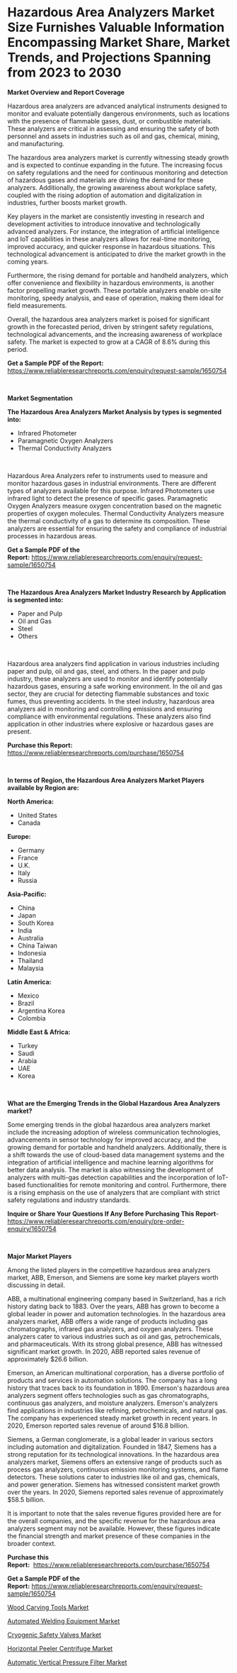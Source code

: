 <p><h1>Hazardous Area Analyzers Market Size Furnishes Valuable Information Encompassing Market Share, Market Trends, and Projections Spanning from 2023 to 2030</h1></p><p><strong>Market Overview and Report Coverage</strong></p>
<p><p>Hazardous area analyzers are advanced analytical instruments designed to monitor and evaluate potentially dangerous environments, such as locations with the presence of flammable gases, dust, or combustible materials. These analyzers are critical in assessing and ensuring the safety of both personnel and assets in industries such as oil and gas, chemical, mining, and manufacturing.</p><p>The hazardous area analyzers market is currently witnessing steady growth and is expected to continue expanding in the future. The increasing focus on safety regulations and the need for continuous monitoring and detection of hazardous gases and materials are driving the demand for these analyzers. Additionally, the growing awareness about workplace safety, coupled with the rising adoption of automation and digitalization in industries, further boosts market growth.</p><p>Key players in the market are consistently investing in research and development activities to introduce innovative and technologically advanced analyzers. For instance, the integration of artificial intelligence and IoT capabilities in these analyzers allows for real-time monitoring, improved accuracy, and quicker response in hazardous situations. This technological advancement is anticipated to drive the market growth in the coming years.</p><p>Furthermore, the rising demand for portable and handheld analyzers, which offer convenience and flexibility in hazardous environments, is another factor propelling market growth. These portable analyzers enable on-site monitoring, speedy analysis, and ease of operation, making them ideal for field measurements.</p><p>Overall, the hazardous area analyzers market is poised for significant growth in the forecasted period, driven by stringent safety regulations, technological advancements, and the increasing awareness of workplace safety. The market is expected to grow at a CAGR of 8.6% during this period.</p></p>
<p><strong>Get a Sample PDF of the Report:</strong> <a href="https://www.reliableresearchreports.com/enquiry/request-sample/1650754">https://www.reliableresearchreports.com/enquiry/request-sample/1650754</a></p>
<p>&nbsp;</p>
<p><strong>Market Segmentation</strong></p>
<p><strong>The Hazardous Area Analyzers Market Analysis by types is segmented into:</strong></p>
<p><ul><li>Infrared Photometer</li><li>Paramagnetic Oxygen Analyzers</li><li>Thermal Conductivity Analyzers</li></ul></p>
<p>&nbsp;</p>
<p><p>Hazardous Area Analyzers refer to instruments used to measure and monitor hazardous gases in industrial environments. There are different types of analyzers available for this purpose. Infrared Photometers use infrared light to detect the presence of specific gases. Paramagnetic Oxygen Analyzers measure oxygen concentration based on the magnetic properties of oxygen molecules. Thermal Conductivity Analyzers measure the thermal conductivity of a gas to determine its composition. These analyzers are essential for ensuring the safety and compliance of industrial processes in hazardous areas.</p></p>
<p><strong>Get a Sample PDF of the Report:</strong>&nbsp;<a href="https://www.reliableresearchreports.com/enquiry/request-sample/1650754">https://www.reliableresearchreports.com/enquiry/request-sample/1650754</a></p>
<p>&nbsp;</p>
<p><strong>The Hazardous Area Analyzers Market Industry Research by Application is segmented into:</strong></p>
<p><ul><li>Paper and Pulp</li><li>Oil and Gas</li><li>Steel</li><li>Others</li></ul></p>
<p>&nbsp;</p>
<p><p>Hazardous area analyzers find application in various industries including paper and pulp, oil and gas, steel, and others. In the paper and pulp industry, these analyzers are used to monitor and identify potentially hazardous gases, ensuring a safe working environment. In the oil and gas sector, they are crucial for detecting flammable substances and toxic fumes, thus preventing accidents. In the steel industry, hazardous area analyzers aid in monitoring and controlling emissions and ensuring compliance with environmental regulations. These analyzers also find application in other industries where explosive or hazardous gases are present.</p></p>
<p><strong>Purchase this Report:</strong>&nbsp; <a href="https://www.reliableresearchreports.com/purchase/1650754">https://www.reliableresearchreports.com/purchase/1650754</a></p>
<p>&nbsp;</p>
<p><strong>In terms of Region, the Hazardous Area Analyzers Market Players available by Region are:</strong></p>
<p>
    <p> <strong> North America: </strong>
        <ul>
            <li>United States</li>
            <li>Canada</li>
        </ul>
        </p> 
    <p> <strong> Europe: </strong>
        <ul>
            <li>Germany</li>
            <li>France</li>
            <li>U.K.</li>
            <li>Italy</li>
            <li>Russia</li>
        </ul>
        </p> 
    <p> <strong> Asia-Pacific: </strong>
        <ul>
            <li>China</li>
            <li>Japan</li>
            <li>South Korea</li>
            <li>India</li>
            <li>Australia</li>
            <li>China Taiwan</li>
            <li>Indonesia</li>
            <li>Thailand</li>
            <li>Malaysia</li>
        </ul>
        </p> 
    <p> <strong> Latin America: </strong>
        <ul>
            <li>Mexico</li>
            <li>Brazil</li>
            <li>Argentina Korea</li>
            <li>Colombia</li>
        </ul>
        </p> 
    <p> <strong> Middle East & Africa: </strong>
        <ul>
            <li>Turkey</li>
            <li>Saudi</li>
            <li>Arabia</li>
            <li>UAE</li>
            <li>Korea</li>
        </ul>
    </p>
    </p>
<p>&nbsp;</p>
<p><strong>What are the Emerging Trends in the Global Hazardous Area Analyzers market?</strong></p>
<p><p>Some emerging trends in the global hazardous area analyzers market include the increasing adoption of wireless communication technologies, advancements in sensor technology for improved accuracy, and the growing demand for portable and handheld analyzers. Additionally, there is a shift towards the use of cloud-based data management systems and the integration of artificial intelligence and machine learning algorithms for better data analysis. The market is also witnessing the development of analyzers with multi-gas detection capabilities and the incorporation of IoT-based functionalities for remote monitoring and control. Furthermore, there is a rising emphasis on the use of analyzers that are compliant with strict safety regulations and industry standards.</p></p>
<p><strong>Inquire or Share Your Questions If Any Before Purchasing This Report</strong>- <a href="https://www.reliableresearchreports.com/enquiry/pre-order-enquiry/1650754">https://www.reliableresearchreports.com/enquiry/pre-order-enquiry/1650754</a></p>
<p>&nbsp;</p>
<p><strong>Major Market Players</strong></p>
<p><p>Among the listed players in the competitive hazardous area analyzers market, ABB, Emerson, and Siemens are some key market players worth discussing in detail.</p><p>ABB, a multinational engineering company based in Switzerland, has a rich history dating back to 1883. Over the years, ABB has grown to become a global leader in power and automation technologies. In the hazardous area analyzers market, ABB offers a wide range of products including gas chromatographs, infrared gas analyzers, and oxygen analyzers. These analyzers cater to various industries such as oil and gas, petrochemicals, and pharmaceuticals. With its strong global presence, ABB has witnessed significant market growth. In 2020, ABB reported sales revenue of approximately $26.6 billion.</p><p>Emerson, an American multinational corporation, has a diverse portfolio of products and services in automation solutions. The company has a long history that traces back to its foundation in 1890. Emerson's hazardous area analyzers segment offers technologies such as gas chromatographs, continuous gas analyzers, and moisture analyzers. Emerson's analyzers find applications in industries like refining, petrochemicals, and natural gas. The company has experienced steady market growth in recent years. In 2020, Emerson reported sales revenue of around $16.8 billion.</p><p>Siemens, a German conglomerate, is a global leader in various sectors including automation and digitalization. Founded in 1847, Siemens has a strong reputation for its technological innovations. In the hazardous area analyzers market, Siemens offers an extensive range of products such as process gas analyzers, continuous emission monitoring systems, and flame detectors. These solutions cater to industries like oil and gas, chemicals, and power generation. Siemens has witnessed consistent market growth over the years. In 2020, Siemens reported sales revenue of approximately $58.5 billion.</p><p>It is important to note that the sales revenue figures provided here are for the overall companies, and the specific revenue for the hazardous area analyzers segment may not be available. However, these figures indicate the financial strength and market presence of these companies in the broader context.</p></p>
<p><strong>Purchase this Report:</strong>&nbsp;&nbsp;<a href="https://www.reliableresearchreports.com/purchase/1650754">https://www.reliableresearchreports.com/purchase/1650754</a></p>
<p></p>
<p><strong>Get a Sample PDF of the Report:</strong>&nbsp;<a href="https://www.reliableresearchreports.com/enquiry/request-sample/1650754">https://www.reliableresearchreports.com/enquiry/request-sample/1650754</a></p>
<p><p><a href="https://medium.com/@alicehanson1974/wood-carving-tools-market-size-growth-forecast-2023-2030-c7a595b17ce1">Wood Carving Tools Market</a></p><p><a href="https://medium.com/@leonorhaley2009/automated-welding-equipment-market-size-growth-forecast-2023-2030-7a07c8f2b1af">Automated Welding Equipment Market</a></p><p><a href="https://www.linkedin.com/pulse/decoding-cryogenic-safety-valves-market-deep-dive-latest-mgv6e/">Cryogenic Safety Valves Market</a></p><p><a href="https://www.linkedin.com/pulse/horizontal-peeler-centrifuge-market-insights-players-f6ogc/">Horizontal Peeler Centrifuge Market</a></p><p><a href="https://www.linkedin.com/pulse/automatic-vertical-pressure-filter-market-challenges-dcyyc/">Automatic Vertical Pressure Filter Market</a></p></p>